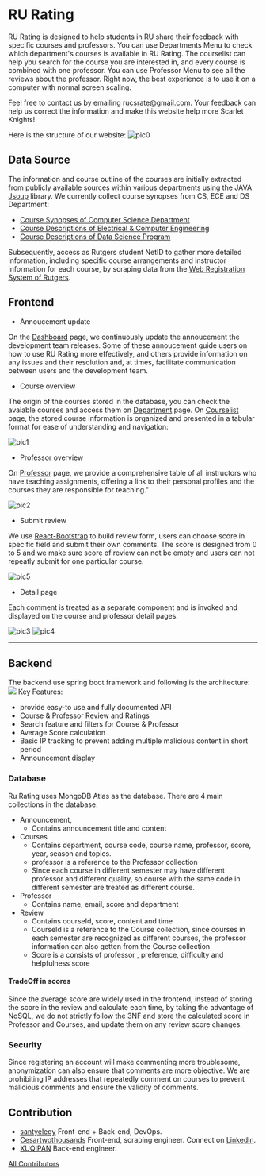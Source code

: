# RU Rating
<!-- 
<p align="center">
<a href="https://www.rurating.com">
<svg xmlns="https://www.rurating.com" xmlns:xlink="https://www.rurating.com" width="134" height="20" role="img" aria-label="Website: rurating.com"><title>Website: rurating.com</title><linearGradient id="s" x2="0" y2="100%"><stop offset="0" stop-color="#bbb" stop-opacity=".1"/><stop offset="1" stop-opacity=".1"/></linearGradient><clipPath id="r"><rect width="134" height="20" rx="3" fill="#fff"/></clipPath><g clip-path="url(#r)"><rect width="53" height="20" fill="#555"/><rect x="53" width="81" height="20" fill="#e05d44"/><rect width="134" height="20" fill="url(#s)"/></g><g fill="#fff" text-anchor="middle" font-family="Verdana,Geneva,DejaVu Sans,sans-serif" text-rendering="geometricPrecision" font-size="110"><text aria-hidden="true" x="275" y="150" fill="#010101" fill-opacity=".3" transform="scale(.1)" textLength="430">Website</text><text x="275" y="140" transform="scale(.1)" fill="#fff" textLength="430">Website</text><text aria-hidden="true" x="925" y="150" fill="#010101" fill-opacity=".3" transform="scale(.1)" textLength="710">rurating.com</text><text x="925" y="140" transform="scale(.1)" fill="#fff" textLength="710">rurating.com</text></g></svg></a>

<a href="mailto:rucsrate@gmail.com">
<svg xmlns="http://www.w3.org/2000/svg" xmlns:xlink="http://www.w3.org/1999/xlink" width="96" height="20" role="img" aria-label="Email: rucsrate"><title>Email: rucsrate</title><linearGradient id="s" x2="0" y2="100%"><stop offset="0" stop-color="#bbb" stop-opacity=".1"/><stop offset="1" stop-opacity=".1"/></linearGradient><clipPath id="r"><rect width="96" height="20" rx="3" fill="#fff"/></clipPath><g clip-path="url(#r)"><rect width="41" height="20" fill="#555"/><rect x="41" width="55" height="20" fill="#007ec6"/><rect width="96" height="20" fill="url(#s)"/></g><g fill="#fff" text-anchor="middle" font-family="Verdana,Geneva,DejaVu Sans,sans-serif" text-rendering="geometricPrecision" font-size="110"><text aria-hidden="true" x="215" y="150" fill="#010101" fill-opacity=".3" transform="scale(.1)" textLength="310">Email</text><text x="215" y="140" transform="scale(.1)" fill="#fff" textLength="310">Email</text><text aria-hidden="true" x="675" y="150" fill="#010101" fill-opacity=".3" transform="scale(.1)" textLength="450">rucsrate</text><text x="675" y="140" transform="scale(.1)" fill="#fff" textLength="450">rucsrate</text></g></svg></a>
  <a href="https://discord.gg/vJGfaYXAzZ"><img src="https://img.shields.io/badge/chat-on%20discord-7289da.svg?sanitize=true" alt="Chat"></a>  <a href="https://github.com/santyelegy/RUCSRate/blob/main/LICENCE"><img src="https://img.shields.io/npm/l/vue.svg?sanitize=true" alt="License"></a>
</p>
-->

RU Rating is designed to help students in RU share their feedback with specific courses and professors. You can use Departments Menu to check which department's courses is available in RU Rating. The courselist can help you search for the course you are interested in, and every course is combined with one professor. You can use Professor Menu to see all the reviews about the professor. Right now, the best experience is to use it on a computer with normal screen scaling.

Feel free to contact us by emailing <a href = "mailto:rucsrate@gmail.com">rucsrate@gmail.com</a>. Your feedback can help us correct the information and make this website help more Scarlet Knights!

Here is the structure of our website:
![pic0](./img/pic0.png)

## Data Source
The information and course outline of the courses are initially extracted from publicly available sources within various departments using the JAVA [Jsoup](https://github.com/jhy/jsoup) library. We currently collect course synopses from CS, ECE and DS Department:
- [Course Synopses of Computer Science Department](https://www.cs.rutgers.edu/academics/graduate/m-s-program/course-synopses)
- [Course Descriptions of Electrical & Computer Engineering](https://www.ece.rutgers.edu/graduate-course-descriptions)
- [Course Descriptions of Data Science Program](https://msds-stat.rutgers.edu/msds-academics/msds-coursedesc)

Subsequently, access as Rutgers student NetID to gather more detailed information, including specific course arrangements and instructor information for each course, by scraping data from the [Web Registration System of Rutgers](https://sims.rutgers.edu/webreg).

## Frontend
- Annoucement update

On the [Dashboard](https://www.rurating.com/) page, we continuously update the annoucement the development team releases. Some of these annoucement guide users on how to use RU Rating more effectively, and others provide information on any issues and their resolution and, at times, facilitate communication between users and the development team.
- Course overview

The origin of the courses stored in the database, you can check the avaiable courses and access them on [Department](https://www.rurating.com/department) page. On [Courselist](https://www.rurating.com/courselist) page, the stored course information is organized and presented in a tabular format for ease of understanding and navigation:

![pic1](./img/pic1.jpg)

- Professor overview

On [Professor](https://www.rurating.com/professor) page, we provide a comprehensive table of all instructors who have teaching assignments, offering a link to their personal profiles and the courses they are responsible for teaching."

![pic2](./img/pic2.jpg)

- Submit review

We use [React-Bootstrap](https://github.com/react-bootstrap/react-bootstrap) to build review form, users can choose score in specific field and submit their own comments. The score is designed from 0 to 5 and we make sure score of review can not be empty and users can not repeatly submit for one particular course.

![pic5](./img/pic5.jpg)

- Detail page

Each comment is treated as a separate component and is invoked and displayed on the course and professor detail pages.

![pic3](./img/pic3.jpg)
![pic4](./img/pic4.jpg)

-----

## Backend
The backend use spring boot framework and following is the architecture:
![](./img/picback.png)
Key Features:
- provide easy-to use and fully documented API 
- Course & Professor Review and Ratings
- Search feature and filters for Course & Professor
- Average Score calculation
- Basic IP tracking to prevent adding multiple malicious content in short period
- Announcement display

### Database
Ru Rating uses MongoDB Atlas as the database. There are 4 main collections in the database: 
- Announcement,
  - Contains announcement title and content 
- Courses
  - Contains department, course code, course name, professor, score, year, season and topics.
  - professor is a reference to the Professor collection
  - Since each course in different semester may have different professor and different quality, so course with the same code in different semester are treated as different course.
- Professor
  - Contains name, email, score and department
- Review
  - Contains courseId, score, content and time
  - CourseId is a reference to the Course collection, since courses in each semester are recognized as different courses, the professor information can also getten from the Course collection
  - Score is a consists of professor , preference, difficulty and helpfulness score


#### TradeOff in scores
Since the average score are widely used in the frontend, instead of storing the score in the review and calculate each time, by taking the advantage of NoSQL, we do not strictly follow the 3NF and store the calculated score in Professor and Courses, and update them on any review score changes.

### Security
Since registering an account will make commenting more troublesome, anonymization can also ensure that comments are more objective. We are prohibiting IP addresses that repeatedly comment on courses to prevent malicious comments and ensure the validity of comments.

## Contribution

- [santyelegy](https://github.com/santyelegy)
Front-end + Back-end, DevOps.
- [Cesartwothousands](https://github.com/Cesartwothousands)
Front-end, scraping engineer.
Connect on [Linkedln](https://www.linkedin.com/in/zihanchenyc/).
- [XUQIPAN](https://github.com/XUQIPAN)
Back-end engineer.

<a href="https://github.com/santyelegy/RUCSRate/graphs/contributors"> All Contributors</a>